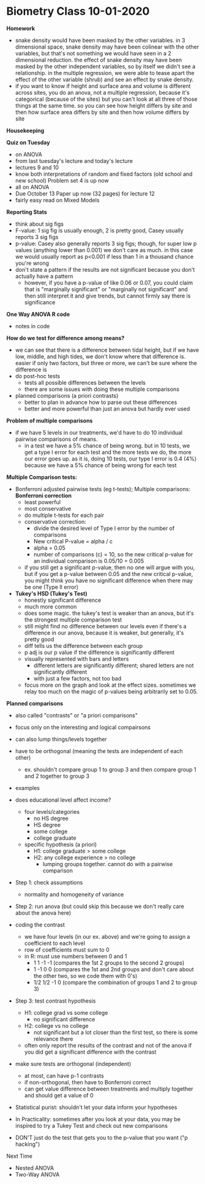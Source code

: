 # Biometry Class 10-01-2020

**Homework**
- snake density would have been masked by the other variables. in 3 dimensional space, snake density may have been colinear with the other variables, but that's not something we would have seen in a 2 dimensional reduction. the effect of snake density may have been masked by the other independent variables, so by itself we didn't see a relationship.  in the multiple regression, we were able to tease apart the effect of the other variable (shrub) and see an effect by snake density.
- if you want to know if height and surface area and volume is different across sites, you do an anova, not a multiple regression, because it's categorical (because of the sites) but you can't look at all three of those things at the same time. so you can see how height differs by site and then how surface area differs by site and then how volume differs by site

**Housekeeping**

**Quiz on Tuesday**
- on ANOVA
- from last tuesday's lecture and today's lecture
- lectures 9 and 10
- know both interpretations of random and fixed factors (old school and new school)
Problem set 4 is up now
- all on ANOVA
- Due October 13
Paper up now (32 pages) for lecture 12
- fairly easy read on Mixed Models

**Reporting Stats**
- think about sig figs
- F-value: 1 sig fig is usually enough, 2 is pretty good, Casey usually reports 3 sig figs
- p-value: Casey also generally reports 3 sig figs; though, for super low p values (anything lower than 0.001) we don't care as much. in this case we would usually report as p<0.001 if less than 1 in a thousand chance you're wrong
- don't state a pattern if the results are not significant because you don't actually have a pattern
  - however, if you have a p-value of like 0.06 or 0.07, you could claim that is "marginally significant" or "marginally not significant" and then still interpret it and give trends, but cannot firmly say there is significance
  
**One Way ANOVA R code**
- notes in code

**How do we test for difference among means?**
- we can see that there is a difference between tidal height, but if we have low, middle, and high tides, we don't know where that difference is.  easier if only two factors, but three or more, we can't be sure where the difference is
- do post-hoc tests
  - tests all possible differences between the levels
  - there are some issues with doing these multiple comparisons
- planned comparisons (a priori contrasts)
  - better to plan in advance how to parse out these differences
  - better and more powerful than just an anova but hardly ever used

**Problem of multiple comparisons**
- if we have 5 levels in our treatments, we'd have to do 10 individual pairwise comparisons of means.
  - in a test we have a 5% chance of being wrong. but in 10 tests, we get a type I error for each test and the more tests we do, the more our error goes up. as it is, doing 10 tests, our type I error is 0.4 (4%) because we have a 5% chance of being wrong for each test

**Multiple Comparison tests:**
- Bonferroni adjusted pairwise tests (eg t-tests); Multiple comparisons: **Bonferroni correction**
  - least powerful
  - most conservative
  - do multiple t-tests for each pair
  - conservative correction:
    - divide the desired level of Type I error by the number of comparisons
    - New critical P-value = alpha / c
    - alpha = 0.05
    - number of comparisons (c) = 10, so the new critical p-value for an individual comparison is 0.05/10 = 0.005
  - if you still get a significant p-value, then no one will argue with you, but if you get a p-value between 0.05 and the new critical p-value, you might think you have no significant difference when there may be one (Type II error)
- **Tukey's HSD (Tukey's Test)**
  - honestly significant difference
  - much more common
  - does some magic. the tukey's test is weaker than an anova, but it's the strongest multiple comparison test
  - still might find no difference between our levels even if there's a difference in our anova, because it is weaker, but generally, it's pretty good
  - diff tells us the difference between each group
  - p adj is our p value if the difference is significantly different
  - visually represented with bars and letters
    - different letters are significantly different; shared letters are not significantly different
    - with just a few factors, not too bad
  - focus more on the graph and look at the effect sizes. sometimes we relay too much on the magic of p-values being arbitrarily set to 0.05.

**Planned comparisons**
- also called "contrasts" or "a priori comparisons"
- focus only on the interesting and logical compairsons
- can also lump things/levels together
- have to be orthogonal (meaning the tests are independent of each other)
  - ex. shouldn't compare group 1 to group 3 and then compare group 1 and 2 together to group 3
- examples
- does educational level affect income?
  - four levels/categories
    - no HS degree
    - HS degree
    - some college
    - college graduate
  - specific hypothesis (a priori)
    - H1: college graduate > some college
    - H2: any college experience > no college
      - lumping groups together. cannot do with a pairwise comparison
- Step 1: check assumptions
  - normality and homogeneity of variance
- Step 2: run anova (but could skip this because we don't really care about the anova here)
- coding the contrast
  - we have four levels (in our ex. above) and we're going to assign a coefficient to each level
  - row of coefficients must sum to 0
  - in R: must use numbers between 0 and 1
    - 1 1 -1 -1 (compares the 1st 2 groups to the second 2 groups)
    - 1 -1 0 0 (compares the 1st and 2nd groups and don't care about the other two, so we code them with 0's)
    - 1/2 1/2 -1 0 (compare the combination of groups 1 and 2 to group 3)
- Step 3: test contrast hypothesis
  - H1: college grad vs some college
    - no significant difference
  - H2: college vs no college
    - not significant but a lot closer than the first test, so there is some relevance there
  - often only report the results of the contrast and not of the anova if you did get a significant difference with the contrast
- make sure tests are orthogonal (independent)
  - at most, can have p-1 contrasts
  - if non-orthogonal, then have to Bonferroni correct
  - can get value difference between treatments and multiply together and should get a value of 0
  
- Statistical purist: shouldn't let your data inform your hypotheses
- In Practicality: sometimes after you look at your data, you may be inspired to try a Tukey Test and check out new comparisons
- DON'T just do the test that gets you to the p-value that you want ("p hacking")


Next Time
- Nested ANOVA
- Two-Way ANOVA



